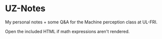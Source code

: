 # UZ-Notes

My personal notes + some Q&A for the Machine perception class at UL-FRI.

Open the included HTML if math expressions aren't rendered.
